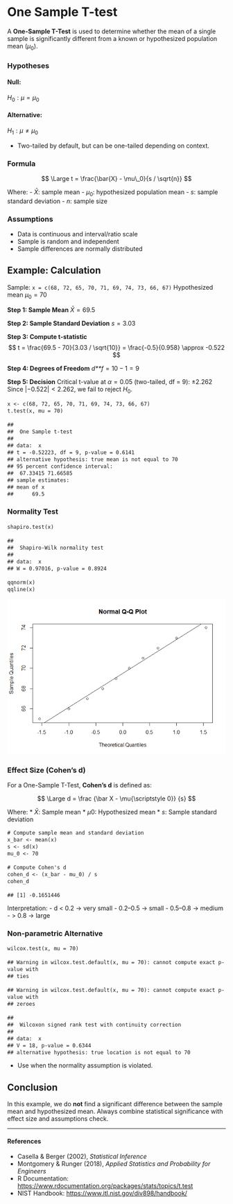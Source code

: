 <script type="text/javascript" async
    src="https://polyfill.io/v3/polyfill.min.js?features=es6">
</script>
<script type="text/javascript" async
    src="https://cdnjs.cloudflare.com/ajax/libs/mathjax/3.2.0/es5/tex-mml-chtml.js">
</script>

# One Sample T-test

A **One-Sample T-Test** is used to determine whether the mean of a
single sample is significantly different from a known or hypothesized
population mean (*μ*<sub>0</sub>).

### Hypotheses

#### Null:

*H*<sub>0</sub> : *μ* = *μ*<sub>0</sub>

#### Alternative:

*H*<sub>1</sub> : *μ* ≠ *μ*<sub>0</sub>

-   Two-tailed by default, but can be one-tailed depending on context.

### Formula

$$
\Large t = \frac{\bar{X} - \mu\_0}{s / \sqrt{n}}
$$

Where: - *X̄*: sample mean - *μ*<sub>0</sub>: hypothesized population
mean - *s*: sample standard deviation - *n*: sample size

### Assumptions

-   Data is continuous and interval/ratio scale
-   Sample is random and independent
-   Sample differences are normally distributed

## Example: Calculation

Sample: `x = c(68, 72, 65, 70, 71, 69, 74, 73, 66, 67)` Hypothesized
mean *μ*<sub>0</sub> = 70

**Step 1: Sample Mean**
*X̄* = 69.5

**Step 2: Sample Standard Deviation**
*s* = 3.03

**Step 3: Compute t-statistic**
$$ t = \frac{69.5 - 70}{3.03 / \sqrt{10}} = \frac{-0.5}{0.958} \approx -0.522 $$

**Step 4: Degrees of Freedom**
*d**f* = 10 − 1 = 9

**Step 5: Decision** Critical t-value at *α* = 0.05 (two-tailed, df =
9): ±2.262 Since |−0.522| &lt; 2.262, we fail to reject *H*<sub>0</sub>.

    x <- c(68, 72, 65, 70, 71, 69, 74, 73, 66, 67)
    t.test(x, mu = 70)

    ## 
    ##  One Sample t-test
    ## 
    ## data:  x
    ## t = -0.52223, df = 9, p-value = 0.6141
    ## alternative hypothesis: true mean is not equal to 70
    ## 95 percent confidence interval:
    ##  67.33415 71.66585
    ## sample estimates:
    ## mean of x 
    ##      69.5

### Normality Test

    shapiro.test(x)

    ## 
    ##  Shapiro-Wilk normality test
    ## 
    ## data:  x
    ## W = 0.97016, p-value = 0.8924

    qqnorm(x)
    qqline(x)

![](One-Sample-Ttest_files/figure-markdown_strict/unnamed-chunk-2-1.png)

### Effect Size (Cohen’s d)

For a One-Sample T-Test, **Cohen’s d** is defined as:

$$
\Large d = \frac {\bar X - \mu{\scriptstyle 0}} {s}
$$

Where: \* *X̄*: Sample mean \* *μ*0: Hypothesized mean \* *s*: Sample
standard deviation

    # Compute sample mean and standard deviation
    x_bar <- mean(x)
    s <- sd(x)
    mu_0 <- 70

    # Compute Cohen's d
    cohen_d <- (x_bar - mu_0) / s
    cohen_d

    ## [1] -0.1651446

Interpretation: - d &lt; 0.2 → very small - 0.2–0.5 → small - 0.5–0.8 →
medium - &gt; 0.8 → large

### Non-parametric Alternative

    wilcox.test(x, mu = 70)

    ## Warning in wilcox.test.default(x, mu = 70): cannot compute exact p-value with
    ## ties

    ## Warning in wilcox.test.default(x, mu = 70): cannot compute exact p-value with
    ## zeroes

    ## 
    ##  Wilcoxon signed rank test with continuity correction
    ## 
    ## data:  x
    ## V = 18, p-value = 0.6344
    ## alternative hypothesis: true location is not equal to 70

-   Use when the normality assumption is violated.

## Conclusion

In this example, we do **not** find a significant difference between the
sample mean and hypothesized mean. Always combine statistical
significance with effect size and assumptions check.

------------------------------------------------------------------------

#### References

-   Casella & Berger (2002), *Statistical Inference*
-   Montgomery & Runger (2018), *Applied Statistics and Probability for
    Engineers*
-   R Documentation:
    <https://www.rdocumentation.org/packages/stats/topics/t.test>
-   NIST Handbook: <https://www.itl.nist.gov/div898/handbook/>
